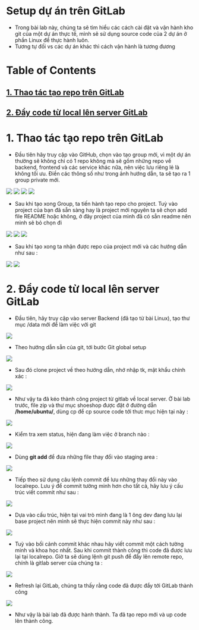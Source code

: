 # Setup dự án trên GitLab

- Trong bài lab này, chúng ta sẽ tìm hiểu các cách cài đặt và vận hành kho git của một dự án thực tế, mình sẽ sử dụng source code của 2 dự án ở phần Linux để thực hành luôn.
- Tương tự đối vs các dự án khác thì cách vận hành là tương đương

# Table of Contents

## [1. Thao tác tạo repo trên GitLab](#1.1)
## [2. Đẩy code từ local lên server GitLab](#1.2)

<a name='1.1'>

# 1. Thao tác tạo repo trên GitLab

- Đầu tiên hãy truy cập vào GitHub, chọn vào tạo group mới, vì một dự án thường sẽ không chỉ có 1 repo không mà sẽ gồm những repo về backend, frontend và các service khác nữa, nên việc lưu riêng lẻ là không tối ưu. Điền các thông số như trong ảnh hướng dẫn, ta sẽ tạo ra 1 group private mới.

<img src= images/001.png>
<img src= images/002.png>
<img src= images/003.png>
<img src= images/004.png>

- Sau khi tạo xong Group, ta tiến hành tạo repo cho project. Tuỳ vào project của bạn đã sẵn sàng hay là project mới nguyên ta sẽ chọn add file README hoặc không, ở đây project của mình đã có sẵn readme nên mình sẽ bỏ chọn đi

<img src= images/005.png>
<img src= images/006.png>
<img src= images/007.png>

- Sau khi tạo xong ta nhận được repo của project mới và các hướng dẫn như sau :

<img src= images/008.png>
<img src= images/009.png>

<a name='1.2'>

# 2. Đẩy code từ local lên server GitLab

- Đầu tiên, hãy truy cập vào server Backend (đã tạo từ bài Linux), tạo thư mục /data mới để làm việc với git

<img src= images/010.png>

- Theo hướng dẫn sẵn của git, tới bước Git global setup 

<img src= images/011.png>

- Sau đó clone project về theo hướng dẫn, nhớ nhập tk, mật khẩu chính xác :

<img src= images/012.png>

- Như vậy ta đã kéo thành công project từ gitlab về local server. Ờ bài lab trước, file zip và thư mục shoeshop được đặt ở đường dẫn **/home/ubuntu/**, dùng cp để cp source code tới thưc mục hiện tại này :

<img src= images/013.png>

- Kiểm tra xem status, hiện đang làm việc ở branch nào :

<img src= images/014.png>

- Dùng **git add** để đưa những file thay đổi vào staging area :

<img src= images/015.png>

- Tiếp theo sử dụng câu lệnh commit để lưu những thay đổi này vào localrepo. Lưu ý để commit tường minh hơn cho tất cả, hãy lưu ý cấu trúc viết commit như sau :

<img src= images/016.png>

- Dựa vào cấu trúc, hiện tại vai trò mình đang là 1 ông dev đang lưu lại base project nên mình sẽ thực hiện commit này như sau :

<img src= images/017.png>

- Tuỳ vào bối cảnh commit khác nhau hãy viết commit một cách tường minh và khoa học nhất. Sau khi commit thành công thì code đã được lưu lại tại localrepo. Giờ ta sẽ dùng lệnh git push để đẩy lên remote repo, chính là gitlab server của chúng ta :

<img src= images/018.png>

- Refresh lại GitLab, chúng ta thấy rằng code đã được đẩy tới GitLab thành công

<img src= images/019.png>

- Như vậy là bài lab đã được hành thành. Ta đã tạo repo mới và up code lên thành công.